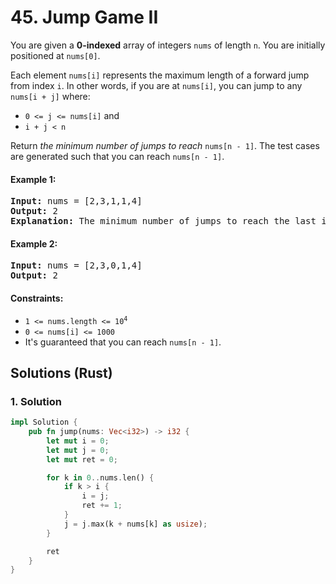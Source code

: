 # 45. Jump Game II
You are given a **0-indexed** array of integers `nums` of length `n`. You are initially positioned at `nums[0]`.

Each element `nums[i]` represents the maximum length of a forward jump from index `i`. In other words, if you are at `nums[i]`, you can jump to any `nums[i + j]` where:

* `0 <= j <= nums[i]` and
* `i + j < n`

Return *the minimum number of jumps to reach* `nums[n - 1]`. The test cases are generated such that you can reach `nums[n - 1]`.

#### Example 1:
<pre>
<strong>Input:</strong> nums = [2,3,1,1,4]
<strong>Output:</strong> 2
<strong>Explanation:</strong> The minimum number of jumps to reach the last index is 2. Jump 1 step from index 0 to 1, then 3 steps to the last index.
</pre>

#### Example 2:
<pre>
<strong>Input:</strong> nums = [2,3,0,1,4]
<strong>Output:</strong> 2
</pre>

#### Constraints:
* <code>1 <= nums.length <= 10<sup>4</sup></code>
* `0 <= nums[i] <= 1000`
* It's guaranteed that you can reach `nums[n - 1]`.

## Solutions (Rust)

### 1. Solution
```Rust
impl Solution {
    pub fn jump(nums: Vec<i32>) -> i32 {
        let mut i = 0;
        let mut j = 0;
        let mut ret = 0;

        for k in 0..nums.len() {
            if k > i {
                i = j;
                ret += 1;
            }
            j = j.max(k + nums[k] as usize);
        }

        ret
    }
}
```
